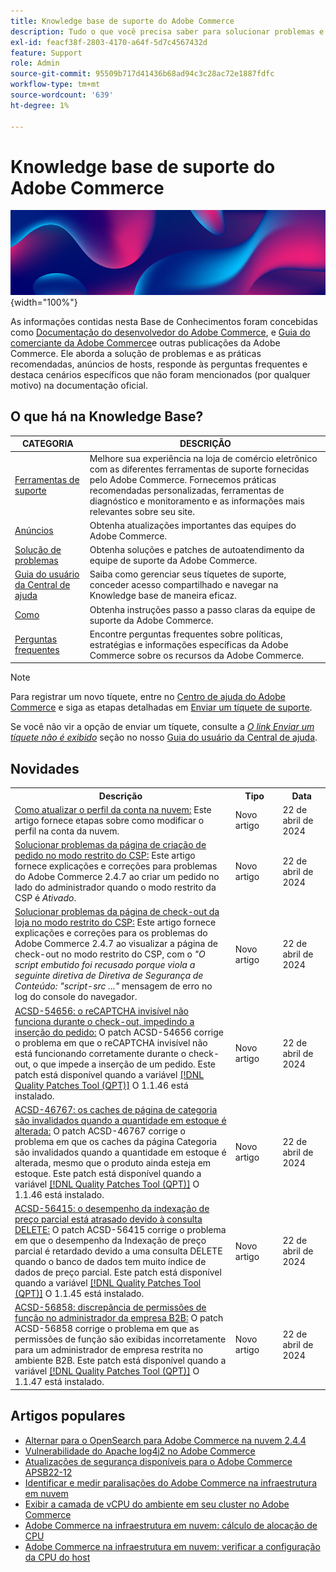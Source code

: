 ```yaml
---
title: Knowledge base de suporte do Adobe Commerce
description: Tudo o que você precisa saber para solucionar problemas e manter sua loja da Commerce.
exl-id: feacf38f-2803-4170-a64f-5d7c4567432d
feature: Support
role: Admin
source-git-commit: 95509b717d41436b68ad94c3c28ac72e1887fdfc
workflow-type: tm+mt
source-wordcount: '639'
ht-degree: 1%

---
```


# Knowledge base de suporte do Adobe Commerce

![Página inicial da knowledge base](../help/assets/knowledge-base-home-page-cover.jpg){width="100%"}

As informações contidas nesta Base de Conhecimentos foram concebidas como [Documentação do desenvolvedor do Adobe Commerce](https://developer.adobe.com/commerce/docs), e [Guia do comerciante da Adobe Commerce](https://experienceleague.adobe.com/docs/commerce-admin/user-guides/home.html)e outras publicações da Adobe Commerce. Ele aborda a solução de problemas e as práticas recomendadas, anúncios de hosts, responde às perguntas frequentes e destaca cenários específicos que não foram mencionados (por qualquer motivo) na documentação oficial.

## O que há na Knowledge Base?

| CATEGORIA | DESCRIÇÃO |
| --- | --- |
| [Ferramentas de suporte](/help/support-tools/overview.md) | Melhore sua experiência na loja de comércio eletrônico com as diferentes ferramentas de suporte fornecidas pelo Adobe Commerce. Fornecemos práticas recomendadas personalizadas, ferramentas de diagnóstico e monitoramento e as informações mais relevantes sobre seu site. |
| [Anúncios](/help/announcements/overview.md) | Obtenha atualizações importantes das equipes do Adobe Commerce. |
| [Solução de problemas](/help/troubleshooting/overview.md) | Obtenha soluções e patches de autoatendimento da equipe de suporte da Adobe Commerce. |
| [Guia do usuário da Central de ajuda](/help/help-center-guide/help-center/magento-help-center-user-guide.md) | Saiba como gerenciar seus tíquetes de suporte, conceder acesso compartilhado e navegar na Knowledge base de maneira eficaz. |
| [Como](/help/how-to/overview.md) | Obtenha instruções passo a passo claras da equipe de suporte da Adobe Commerce. |
| [Perguntas frequentes](/help/faq/overview.md) | Encontre perguntas frequentes sobre políticas, estratégias e informações específicas da Adobe Commerce sobre os recursos da Adobe Commerce. |

>[!NOTE]
>
>Para registrar um novo tíquete, entre no [Centro de ajuda do Adobe Commerce](https://support.magento.com/) e siga as etapas detalhadas em [Enviar um tíquete de suporte](https://experienceleague.adobe.com/en/docs/commerce-knowledge-base/kb/help-center-guide/magento-help-center-user-guide#submit-ticket).
>
>Se você não vir a opção de enviar um tíquete, consulte a *[O link Enviar um tíquete não é exibido](https://experienceleague.adobe.com/en/docs/commerce-knowledge-base/kb/help-center-guide/magento-help-center-user-guide#no-submit-link)* seção no nosso [Guia do usuário da Central de ajuda](/help/help-center-guide/help-center/magento-help-center-user-guide.md).

## Novidades

<table style="width:100%">
  <tr>
    <th style="width:70%">Descrição</th>
    <th style="width:15%">Tipo</th>
    <th style="width:15%">Data</th>
  </tr>

<tr>
    <td>
    <a href = "https://experienceleague.adobe.com/en/docs/commerce-knowledge-base/kb/how-to/how-to-update-the-cloud-account-profile">Como atualizar o perfil da conta na nuvem:</a> Este artigo fornece etapas sobre como modificar o perfil na conta da nuvem.
    </td>
    <td>Novo artigo</td>
    <td>22 de abril de 2024</td>
  </tr>

<td>
    <a href = "https://experienceleague.adobe.com/en/docs/commerce-knowledge-base/kb/troubleshooting/payments/admin-create-order-page-in-csp-restricted-mode">Solucionar problemas da página de criação de pedido no modo restrito do CSP:</a> Este artigo fornece explicações e correções para problemas do Adobe Commerce 2.4.7 ao criar um pedido no lado do administrador quando o modo restrito da CSP é <em>Ativado</em>.  
    </td>
    <td>Novo artigo</td>
    <td>22 de abril de 2024</td>
  </tr>

<tr>
    <td>
    <a href="https://experienceleague.adobe.com/en/docs/commerce-knowledge-base/kb/troubleshooting/payments/storefront-checkout-page-in-csp-restricted-mode">Solucionar problemas da página de check-out da loja no modo restrito do CSP:</a> Este artigo fornece explicações e correções para os problemas do Adobe Commerce 2.4.7 ao visualizar a página de check-out no modo restrito do CSP, com o <em>"O script embutido foi recusado porque viola a seguinte diretiva de Diretiva de Segurança de Conteúdo: "script-src ..."</em> mensagem de erro no log do console do navegador. 
    </td>
    <td>Novo artigo </td>
    <td>22 de abril de 2024</td>
 </tr>

<tr>
    <td>
    <a href="https://experienceleague.adobe.com/en/docs/commerce-knowledge-base/kb/support-tools/patches/v1-1-46/acsd-54656-invisible-recaptcha-fails-during-checkout-preventing-order-placement">ACSD-54656: o reCAPTCHA invisível não funciona durante o check-out, impedindo a inserção do pedido:</a> O patch ACSD-54656 corrige o problema em que o reCAPTCHA invisível não está funcionando corretamente durante o check-out, o que impede a inserção de um pedido. Este patch está disponível quando a variável <a href="https://experienceleague.adobe.com/docs/commerce-knowledge-base/kb/announcements/commerce-announcements/magento-quality-patches-released-new-tool-to-self-serve-quality-patches.html">[!DNL Quality Patches Tool (QPT)]</a> O 1.1.46 está instalado. 
    </td>
    <td>Novo artigo </td>
    <td>22 de abril de 2024</td>
 </tr>

<tr>
    <td>
    <a href="https://experienceleague.adobe.com/en/docs/commerce-knowledge-base/kb/support-tools/patches/v1-1-46/acsd-46767-category-page-caches-invalidate-when-the-stock-quantity-changes">ACSD-46767: os caches de página de categoria são invalidados quando a quantidade em estoque é alterada:</a> O patch ACSD-46767 corrige o problema em que os caches da página Categoria são invalidados quando a quantidade em estoque é alterada, mesmo que o produto ainda esteja em estoque. Este patch está disponível quando a variável <a href="https://experienceleague.adobe.com/docs/commerce-knowledge-base/kb/announcements/commerce-announcements/magento-quality-patches-released-new-tool-to-self-serve-quality-patches.html">[!DNL Quality Patches Tool (QPT)]</a> O 1.1.46 está instalado.  
    </td>
    <td>Novo artigo </td>
    <td>22 de abril de 2024</td>
 </tr>

<tr>
    <td>
    <a href="https://experienceleague.adobe.com/en/docs/commerce-knowledge-base/kb/support-tools/patches/v1-1-45/acsd-56415-performance-of-partial-price-indexing-is-slowed-down-due-to-a-delete-query">ACSD-56415: o desempenho da indexação de preço parcial está atrasado devido à consulta DELETE:</a> O patch ACSD-56415 corrige o problema em que o desempenho da Indexação de preço parcial é retardado devido a uma consulta DELETE quando o banco de dados tem muito índice de dados de preço parcial. Este patch está disponível quando a variável <a href="https://experienceleague.adobe.com/docs/commerce-knowledge-base/kb/announcements/commerce-announcements/magento-quality-patches-released-new-tool-to-self-serve-quality-patches.html">[!DNL Quality Patches Tool (QPT)]</a> O 1.1.45 está instalado.  
    </td>
    <td>Novo artigo </td>
    <td>22 de abril de 2024</td>
 </tr>

<tr>
    <td>
    <a href="https://experienceleague.adobe.com/en/docs/commerce-knowledge-base/kb/support-tools/patches/v1-1-47/acsd-56858-role-permissions-display-issue-in-b2b-company-admin-panel">ACSD-56858: discrepância de permissões de função no administrador da empresa B2B:</a> O patch ACSD-56858 corrige o problema em que as permissões de função são exibidas incorretamente para um administrador de empresa restrita no ambiente B2B. Este patch está disponível quando a variável <a href="https://experienceleague.adobe.com/docs/commerce-knowledge-base/kb/announcements/commerce-announcements/magento-quality-patches-released-new-tool-to-self-serve-quality-patches.html">[!DNL Quality Patches Tool (QPT)]</a> O 1.1.47 está instalado. 
    </td>
    <td>Novo artigo </td>
    <td>22 de abril de 2024</td>
 </tr>
</table>

## Artigos populares

* [Alternar para o OpenSearch para Adobe Commerce na nuvem 2.4.4](/help/announcements/adobe-commerce-announcements/switching-to-opensearch-for-adobe-commerce-on-cloud-2-4-4.md)
* [Vulnerabilidade do Apache log4j2 no Adobe Commerce](/help/announcements/adobe-commerce-announcements/apache-log4j2-adobe-commerce.md)
* [Atualizações de segurança disponíveis para o Adobe Commerce APSB22-12](/help/troubleshooting/known-issues-patches-attached/0-day-vulnerability-patch.md)
* [Identificar e medir paralisações do Adobe Commerce na infraestrutura em nuvem](/help/how-to/general/how-to-identify-outages.md)
* [Exibir a camada de vCPU do ambiente em seu cluster no Adobe Commerce](/help/how-to/general/check-vcpu-using-observation-for-adobe-commerce.md)
* [Adobe Commerce na infraestrutura em nuvem: cálculo de alocação de CPU](/help/how-to/general/magento-commerce-cloud-cpu-allocation-calculation.md)
* [Adobe Commerce na infraestrutura em nuvem: verificar a configuração da CPU do host](/help/how-to/general/magento-commerce-cloud-check-hosts-cpu-configuration.md)
